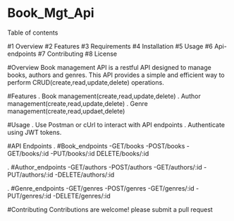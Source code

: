 # Book_Mgt_Api
Table of contents

#1 Overview
#2 Features
#3 Requirements
#4 Installation
#5 Usage
#6 Api-endpoints
#7 Contributing
#8 License

#Overview
Book management API  is a restful API designed to manage books, authors and genres. This API provides a simple and efficient way to perform CRUD(create,read,update,delete)
operations.

#Features
. Book management(create,read,update,delete)
. Author management(create,read,update,delete)
. Genre management(create,read,updaet,delete)

#Usage
. Use Postman or cUrl to interact with API endpoints
. Authenticate using JWT tokens.

#API Endpoints
. #Book_endpoints
-GET/books
-POST/books
-GET/books/:id 
-PUT/books/:id 
DELETE/books/:id 

. #Author_endpoints
-GET/authors
-POST/authors
-GET/authors/:id 
-PUT/authors/:id 
-DELETE/authors/:id 

. #Genre_endpoints
-GET/genres
-POST/genres
-GET/genres/:id 
-PUT/genres/:id 
-DELETE/genres/:id 

#Contributing
Contributions are welcome! please submit a pull request
